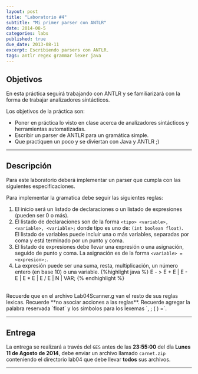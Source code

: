 ```yaml
---
layout: post
title: "Laboratorio #4"
subtitle: "Mi primer parser con ANTLR"
date: 2014-08-5
categories: labs
published: true
due_date: 2013-08-11
excerpt: Escribiendo parsers con ANTLR.
tags: antlr regex grammar lexer java
---
```


Objetivos
---------
En esta práctica seguirá trabajando con ANTLR y se familiarizará con la forma de trabajar analizadores sintácticos.

Los objetivos de la práctica son:
     
- Poner en práctica lo visto en clase acerca de analizadores sintácticos y herramientas automatizadas.
- Escribir un parser de ANTLR para un gramática simple.
- Que practiquen un poco y se diviertan con Java y ANTLR ;)

---
Descripción
-----------
     
Para este laboratorio deberá implementar un parser que cumpla con las siguientes especificaciones.
     
Para implementar la gramatica debe seguir las siguientes reglas:
1. El inicio será un listado de declaraciones o un listado de expresiones (pueden ser 0 o más).
2. El listado de declaraciones son de la forma `<tipo> <variable>, <variable>, <variable>;` donde tipo es uno de: `(int boolean float)`.  
El listado de variables puede incluir una o más variables, separadas por coma y está terminado por un punto y coma.
3. El listado de expresiones debe llevar una expresión o una asignación, seguido de punto y coma. La asignación es de la forma `<variable> = <expresion>;`.
4. La expresión puede ser una suma, resta, multiplicación, un número entero (en base 10) o una variable.
{%highlight java %}
  E - > E + E |
	E - E |
	E * E |
	E / E |
	N     |
	VAR;
{% endhighlight %}

<br/>
Recuerde que en el archivo Lab04Scanner.g van el resto de sus reglas lexicas.  
Recuerde **no asociar acciones a las reglas**.  
Recuerde agregar la palabra reservada `float` y los simbolos para los lexemas `, ; ( ) =`.

---
     
Entrega
-------     

La entrega se realizará a través del `GES` antes de las **23:55:00** del día **Lunes 11 de Agosto de 2014**, debe enviar un archivo llamado `carnet.zip` conteniendo el directorio lab04 que debe llevar **todos** sus archivos.

---